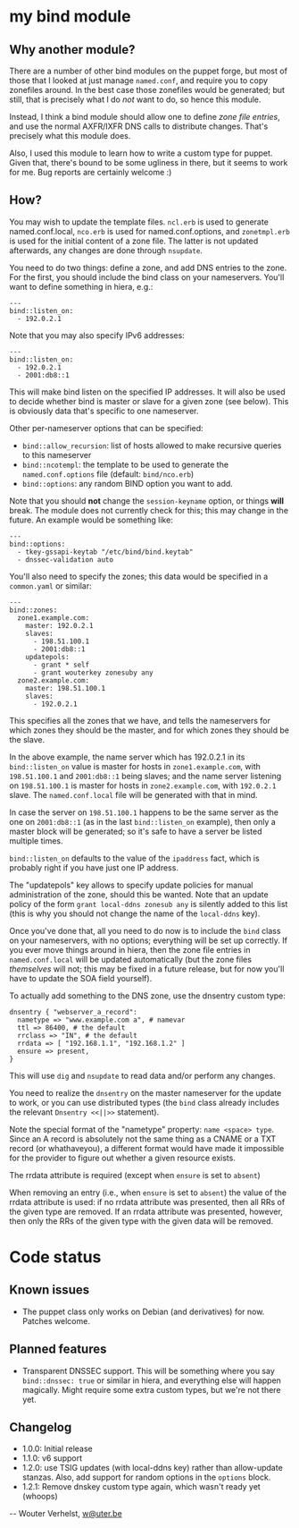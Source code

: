 my bind module
==============

Why another module?
-------------------

There are a number of other bind modules on the puppet forge, but most
of those that I looked at just manage `named.conf`, and require you to
copy zonefiles around. In the best case those zonefiles would be
generated; but still, that is precisely what I do *not* want to do, so
hence this module.

Instead, I think a bind module should allow one to define _zone file
entries_, and use the normal AXFR/IXFR DNS calls to distribute changes.
That's precisely what this module does.

Also, I used this module to learn how to write a custom type for puppet.
Given that, there's bound to be some ugliness in there, but it seems to
work for me. Bug reports are certainly welcome :)

How?
----

You may wish to update the template files. `ncl.erb` is used to generate
named.conf.local, `nco.erb` is used for named.conf.options, and
`zonetmpl.erb` is used for the initial content of a zone file. The latter is
not updated afterwards, any changes are done through `nsupdate`.

You need to do two things: define a zone, and add DNS entries to the
zone. For the first, you should include the bind class on your
nameservers. You'll want to define something in hiera, e.g.:

    ---
    bind::listen_on: 
      - 192.0.2.1

Note that you may also specify IPv6 addresses:

    ---
    bind::listen_on:
      - 192.0.2.1
      - 2001:db8::1

This will make bind listen on the specified IP addresses. It will also
be used to decide whether bind is master or slave for a given zone (see
below). This is obviously data that's specific to one nameserver.

Other per-nameserver options that can be specified:

- `bind::allow_recursion`: list of hosts allowed to make recursive
  queries to this nameserver
- `bind::ncotempl`: the template to be used to generate the
  `named.conf.options` file (default: `bind/nco.erb`)
- `bind::options`: any random BIND option you want to add.

Note that you should **not** change the `session-keyname` option, or
things **will** break. The module does not currently check for this;
this may change in the future. An example would be something like:

    ---
    bind::options:
      - tkey-gssapi-keytab "/etc/bind/bind.keytab"
      - dnssec-validation auto

You'll also need to specify the zones; this data would be specified in a
`common.yaml` or similar:

    ---
    bind::zones:
      zone1.example.com:
        master: 192.0.2.1
        slaves:
          - 198.51.100.1
          - 2001:db8::1
        updatepols:
          - grant * self
          - grant wouterkey zonesuby any
      zone2.example.com:
        master: 198.51.100.1
        slaves:
          - 192.0.2.1

This specifies all the zones that we have, and tells the nameservers
for which zones they should be the master, and for which zones they
should be the slave.

In the above example, the name server which has 192.0.2.1 in its
`bind::listen_on` value is master for hosts in `zone1.example.com`, with
`198.51.100.1` and `2001:db8::1` being slaves; and the name server
listening on `198.51.100.1` is master for hosts in `zone2.example.com`,
with `192.0.2.1` slave. The `named.conf.local` file will be generated
with that in mind.

In case the server on `198.51.100.1` happens to be the same server as
the one on `2001:db8::1` (as in the last `bind::listen_on` example),
then only a master block will be generated; so it's safe to have a
server be listed multiple times.

`bind::listen_on` defaults to the value of the `ipaddress` fact, which
is probably right if you have just one IP address.

The "updatepols" key allows to specify update policies for manual
administration of the zone, should this be wanted. Note that an update
policy of the form `grant local-ddns zonesub any` is silently added to
this list (this is why you should not change the name of the
`local-ddns` key).

Once you've done that, all you need to do now is to include the `bind`
class on your nameservers, with no options; everything will be set up
correctly. If you ever move things around in hiera, then the zone file
entries in `named.conf.local` will be updated automatically (but the
zone files _themselves_ will not; this may be fixed in a future release,
but for now you'll have to update the SOA field yourself).

To actually add something to the DNS zone, use the dnsentry custom type:

    dnsentry { "webserver_a_record":
      nametype => "www.example.com a", # namevar
      ttl => 86400, # the default
      rrclass => "IN", # the default
      rrdata => [ "192.168.1.1", "192.168.1.2" ]
      ensure => present,
    }

This will use `dig` and `nsupdate` to read data and/or perform any
changes.

You need to realize the `dnsentry` on the master nameserver for the
update to work, or you can use distributed types (the `bind` class
already includes the relevant `Dnsentry <<||>>` statement).

Note the special format of the "nametype" property: `name <space> type`.
Since an A record is absolutely not the same thing as a CNAME or a TXT
record (or whathaveyou), a different format would have made it
impossible for the provider to figure out whether a given resource
exists.

The rrdata attribute is required (except when `ensure` is set to `absent`)

When removing an entry (i.e., when `ensure` is set to `absent`) the
value of the rrdata attribute is used: if no rrdata attribute was presented,
then all RRs of the given type are removed. If an rrdata attribute was
presented, however, then only the RRs of the given type with the given
data will be removed.

Code status
===========

Known issues
------------

- The puppet class only works on Debian (and derivatives) for now.
  Patches welcome.

Planned features
----------------

- Transparent DNSSEC support. This will be something where you say
  `bind::dnssec: true` or similar in hiera, and everything else will
  happen magically. Might require some extra custom types, but we're not
  there yet.

Changelog
---------

- 1.0.0: Initial release
- 1.1.0: v6 support
- 1.2.0: use TSIG updates (with local-ddns key) rather than allow-update
  stanzas. Also, add support for random options in the `options` block.
- 1.2.1: Remove dnskey custom type again, which wasn't ready yet (whoops)

 -- Wouter Verhelst, <w@uter.be>
